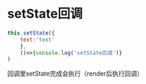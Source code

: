 # setState回调

```javascript
this.setState({
	text:'text'
	},
	()=>{console.log('setState完成')}
)
```
回调里setState完成会执行（render后执行回调）